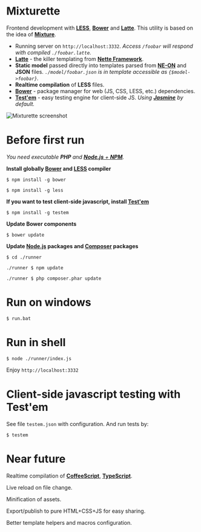 Mixturette
==========

Frontend development with [**LESS**](https://npmjs.org/package/less), [**Bower**](https://npmjs.org/package/bower) and [**Latte**](https://github.com/nette/Latte). This utility is based on the idea of [**Mixture**](http://mixture.io).

- Running server on `http://localhost:3332`. *Access `/foobar` will respond with compiled `./foobar.latte`.*
- [**Latte**](http://doc.nette.org/en/default-macros) - the killer templating from [**Nette Framework**](https://nette.org).
- **Static model** passed directly into templates parsed from [**NE-ON**](http://ne-on.org) and **JSON** files. *`./model/foobar.json` is in template accessible as `{$model->foobar}`.*
- **Realtime compilation** of **LESS** files.
- [**Bower**](https://npmjs.org/package/bower) - package manager for web (JS, CSS, LESS, etc.) dependencies.
- [**Test'em**](https://npmjs.org/package/testem) - easy testing engine for client-side JS. *Using [**Jasmine**](https://npmjs.org/package/jasmine) by default.*

![Mixturette screenshot](https://dl.dropbox.com/u/105619924/mixturette/screenshot.mixturette.png)

Before first run
================

*You need executable **PHP** and [**Node.js** + **NPM**](http://nodejs.org/).*

**Install globally [Bower](https://npmjs.org/package/bower) and [LESS](https://npmjs.org/package/less) compiler**

`$ npm install -g bower`

`$ npm install -g less`

**If you want to test client-side javascript, install [**Test'em**](https://npmjs.org/package/testem)**

`$ npm install -g testem`

**Update Bower components**

`$ bower update`

**Update [Node.js](http://nodejs.org/) packages and [Composer](http://getcomposer.org/) packages**

`$ cd ./runner`

`./runner $ npm update`

`./runner $ php composer.phar update`

Run on windows
==============

`$ run.bat`

Run in shell
============

`$ node ./runner/index.js`

Enjoy `http://localhost:3332`

Client-side javascript testing with Test'em
===========================================

See file `testem.json` with configuration. And run tests by:

`$ testem`


Near future
===========

Realtime compilation of [**CoffeeScript**](https://npmjs.org/package/coffee-script), [**TypeScript**](https://npmjs.org/package/typescript).

Live reload on file change.

Minification of assets.

Export/publish to pure HTML+CSS+JS for easy sharing.

Better template helpers and macros configuration.